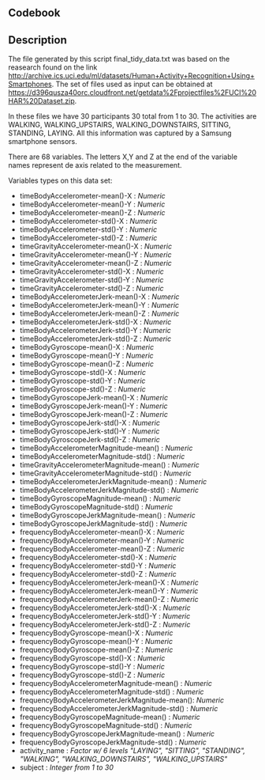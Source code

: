 ## Codebook


## Description

The file generated by this script final_tidy_data.txt was based on the reasearch found on the link http://archive.ics.uci.edu/ml/datasets/Human+Activity+Recognition+Using+Smartphones. The set of files used as input can be obtained at https://d396qusza40orc.cloudfront.net/getdata%2Fprojectfiles%2FUCI%20HAR%20Dataset.zip.

In these files we have 30 participants 30 total from 1 to 30. The activities are WALKING, WALKING_UPSTAIRS, WALKING_DOWNSTAIRS, SITTING, STANDING, LAYING. All this information was captured by a Samsung smartphone sensors.

There are 68 variables. The letters X,Y and Z at the end of the variable names represent de axis related to the measurement.


Variables types on this data set:

* timeBodyAccelerometer-mean()-X 						: *Numeric*
* timeBodyAccelerometer-mean()-Y 						: *Numeric*
* timeBodyAccelerometer-mean()-Z 						: *Numeric*
* timeBodyAccelerometer-std()-X 						: *Numeric*
* timeBodyAccelerometer-std()-Y 						: *Numeric*
* timeBodyAccelerometer-std()-Z 						: *Numeric*
* timeGravityAccelerometer-mean()-X 				: *Numeric*
* timeGravityAccelerometer-mean()-Y 				: *Numeric*
* timeGravityAccelerometer-mean()-Z 				: *Numeric*
* timeGravityAccelerometer-std()-X 					: *Numeric*
* timeGravityAccelerometer-std()-Y 					: *Numeric*
* timeGravityAccelerometer-std()-Z 					: *Numeric*
* timeBodyAccelerometerJerk-mean()-X 				: *Numeric*
* timeBodyAccelerometerJerk-mean()-Y 				: *Numeric*
* timeBodyAccelerometerJerk-mean()-Z 				: *Numeric*
* timeBodyAccelerometerJerk-std()-X 				: *Numeric*
* timeBodyAccelerometerJerk-std()-Y 				: *Numeric*
* timeBodyAccelerometerJerk-std()-Z 				: *Numeric*
* timeBodyGyroscope-mean()-X 								: *Numeric*
* timeBodyGyroscope-mean()-Y 								: *Numeric*
* timeBodyGyroscope-mean()-Z 								: *Numeric*
* timeBodyGyroscope-std()-X 								: *Numeric*
* timeBodyGyroscope-std()-Y 								: *Numeric*
* timeBodyGyroscope-std()-Z 								: *Numeric*
* timeBodyGyroscopeJerk-mean()-X 						: *Numeric*
* timeBodyGyroscopeJerk-mean()-Y 						: *Numeric*
* timeBodyGyroscopeJerk-mean()-Z 						: *Numeric*
* timeBodyGyroscopeJerk-std()-X 						: *Numeric*
* timeBodyGyroscopeJerk-std()-Y 						: *Numeric*
* timeBodyGyroscopeJerk-std()-Z 						: *Numeric*
* timeBodyAccelerometerMagnitude-mean() 		: *Numeric*
* timeBodyAccelerometerMagnitude-std() 			: *Numeric*
* timeGravityAccelerometerMagnitude-mean() 	: *Numeric*
* timeGravityAccelerometerMagnitude-std() 	: *Numeric*
* timeBodyAccelerometerJerkMagnitude-mean() : *Numeric*
* timeBodyAccelerometerJerkMagnitude-std() 	: *Numeric*
* timeBodyGyroscopeMagnitude-mean() 				: *Numeric*
* timeBodyGyroscopeMagnitude-std() 					: *Numeric*
* timeBodyGyroscopeJerkMagnitude-mean() 		: *Numeric*
* timeBodyGyroscopeJerkMagnitude-std() 			: *Numeric*
* frequencyBodyAccelerometer-mean()-X 			: *Numeric*
* frequencyBodyAccelerometer-mean()-Y 			: *Numeric*
* frequencyBodyAccelerometer-mean()-Z 			: *Numeric*
* frequencyBodyAccelerometer-std()-X 				: *Numeric*
* frequencyBodyAccelerometer-std()-Y 				: *Numeric*
* frequencyBodyAccelerometer-std()-Z 				: *Numeric*
* frequencyBodyAccelerometerJerk-mean()-X 	: *Numeric*
* frequencyBodyAccelerometerJerk-mean()-Y 	: *Numeric*
* frequencyBodyAccelerometerJerk-mean()-Z 	: *Numeric*
* frequencyBodyAccelerometerJerk-std()-X 		: *Numeric*
* frequencyBodyAccelerometerJerk-std()-Y 		: *Numeric*
* frequencyBodyAccelerometerJerk-std()-Z 		: *Numeric*
* frequencyBodyGyroscope-mean()-X 					: *Numeric*
* frequencyBodyGyroscope-mean()-Y 					: *Numeric*
* frequencyBodyGyroscope-mean()-Z 					: *Numeric*
* frequencyBodyGyroscope-std()-X 						: *Numeric*
* frequencyBodyGyroscope-std()-Y 						: *Numeric*
* frequencyBodyGyroscope-std()-Z 						: *Numeric*
* frequencyBodyAccelerometerMagnitude-mean() : *Numeric*
* frequencyBodyAccelerometerMagnitude-std() : *Numeric*
* frequencyBodyAccelerometerJerkMagnitude-mean(): *Numeric*
* frequencyBodyAccelerometerJerkMagnitude-std() : *Numeric*
* frequencyBodyGyroscopeMagnitude-mean() 				: *Numeric*
* frequencyBodyGyroscopeMagnitude-std() 				: *Numeric*
* frequencyBodyGyroscopeJerkMagnitude-mean() 		: *Numeric*
* frequencyBodyGyroscopeJerkMagnitude-std() 		: *Numeric*
* activity_name : *Factor w/ 6 levels "LAYING", "SITTING", "STANDING", "WALKING", "WALKING_DOWNSTAIRS", "WALKING_UPSTAIRS"*
* subject 			: *Integer from 1 to 30*
